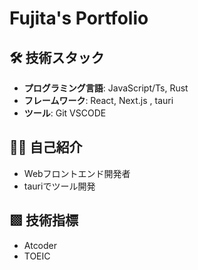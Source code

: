    # Fujita's Portfolio

   ## 🛠 技術スタック

   - **プログラミング言語**: JavaScript/Ts, Rust
   - **フレームワーク**: React, Next.js , tauri
   - **ツール**: Git VSCODE

   ## 👨‍💻 自己紹介

   - Webフロントエンド開発者
   - tauriでツール開発

   ## ▩ 技術指標
   - Atcoder
   - TOEIC
